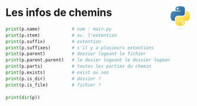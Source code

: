 # **Les infos de chemins**<a href="../../../"><img align="right" src="../../../assets/logo/Python-logo-notext.svg" alt="Python" height="64px"></a>
```py
print(p.name)            # nom : main.py
print(p.stem)            # av. l'extention
print(p.suffix)          # extention
print(p.suffixes)        # s'il y a plusieurs extentions
print(p.parent)          # dossier logeant le fichier
print(p.parent.parent)   # le dosier logeant le dossier logeant le fichier
print(p.parts)           # toutes les parties du chemin
print(p.exists)          # exist ou non
print(p.is_dir)          # dossier ?
print(p.is_file)         # fichier ?

print(dir(p))